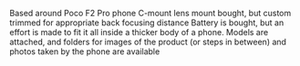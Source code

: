 Based around Poco F2 Pro phone
C-mount lens mount bought, but custom trimmed for appropriate back focusing distance
Battery is bought, but an effort is made to fit it all inside a thicker body of a phone.
Models are attached, and folders for images of the product (or steps in between) and photos taken by the phone are available

